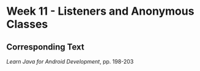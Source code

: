 # Week 11 - Listeners and Anonymous Classes

## Corresponding Text
*Learn Java for Android Development*, pp. 198-203
